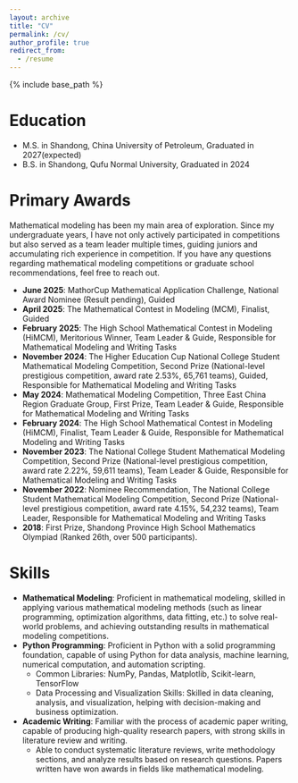```yaml
---
layout: archive
title: "CV"
permalink: /cv/
author_profile: true
redirect_from:
  - /resume
---
```


{% include base_path %}

Education
======
* M.S. in Shandong, China University of Petroleum, Graduated in 2027(expected)
* B.S. in Shandong, Qufu Normal University, Graduated in 2024


Primary Awards
======

Mathematical modeling has been my main area of exploration. Since my undergraduate years, I have not only actively participated in competitions but also served as a team leader multiple times, guiding juniors and accumulating rich experience in competition. If you have any questions regarding mathematical modeling competitions or graduate school recommendations, feel free to reach out.
- **June 2025**: MathorCup Mathematical Application Challenge, National Award Nominee (Result pending), Guided
- **April 2025**: The Mathematical Contest in Modeling (MCM), Finalist, Guided
- **February 2025**: The High School Mathematical Contest in Modeling (HiMCM), Meritorious Winner, Team Leader & Guide, Responsible for Mathematical Modeling and Writing Tasks
- **November 2024**: The Higher Education Cup National College Student Mathematical Modeling Competition, Second Prize (National-level prestigious competition, award rate 2.53%, 65,761 teams), Guided, Responsible for Mathematical Modeling and Writing Tasks
- **May 2024**: Mathematical Modeling Competition, Three East China Region Graduate Group, First Prize, Team Leader & Guide, Responsible for Mathematical Modeling and Writing Tasks
- **February 2024**: The High School Mathematical Contest in Modeling (HiMCM), Finalist, Team Leader & Guide, Responsible for Mathematical Modeling and Writing Tasks
- **November 2023**: The National College Student Mathematical Modeling Competition, Second Prize (National-level prestigious competition, award rate 2.22%, 59,611 teams), Team Leader & Guide, Responsible for Mathematical Modeling and Writing Tasks
- **November 2022**: Nominee Recommendation, The National College Student Mathematical Modeling Competition, Second Prize (National-level prestigious competition, award rate 4.15%, 54,232 teams), Team Leader, Responsible for Mathematical Modeling and Writing Tasks
- **2018**: First Prize, Shandong Province High School Mathematics Olympiad (Ranked 26th, over 500 participants).



Skills
======
* **Mathematical Modeling**: Proficient in mathematical modeling, skilled in applying various mathematical modeling methods (such as linear programming, optimization algorithms, data fitting, etc.) to solve real-world problems, and achieving outstanding results in mathematical modeling competitions.
* **Python Programming**: Proficient in Python with a solid programming foundation, capable of using Python for data analysis, machine learning, numerical computation, and automation scripting.
  * Common Libraries: NumPy, Pandas, Matplotlib, Scikit-learn, TensorFlow
  * Data Processing and Visualization Skills: Skilled in data cleaning, analysis, and visualization, helping with decision-making and business optimization.
* **Academic Writing**: Familiar with the process of academic paper writing, capable of producing high-quality research papers, with strong skills in literature review and writing.
  * Able to conduct systematic literature reviews, write methodology sections, and analyze results based on research questions. Papers written have won awards in fields like mathematical modeling.

  

